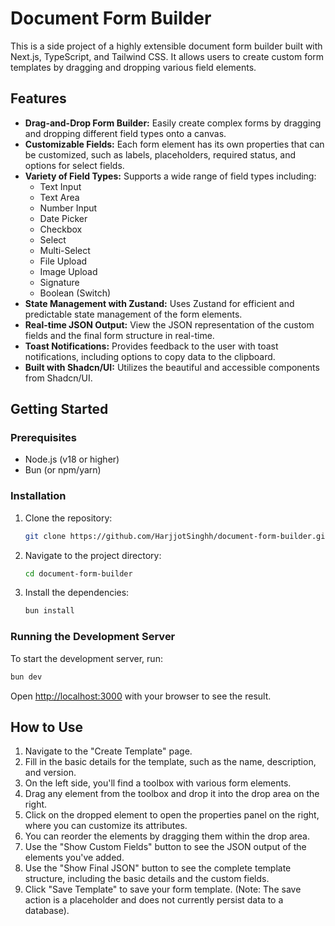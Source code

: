 # Document Form Builder

This is a side project of a highly extensible document form builder built with Next.js, TypeScript, and Tailwind CSS. It allows users to create custom form templates by dragging and dropping various field elements.

## Features

- **Drag-and-Drop Form Builder:** Easily create complex forms by dragging and dropping different field types onto a canvas.
- **Customizable Fields:** Each form element has its own properties that can be customized, such as labels, placeholders, required status, and options for select fields.
- **Variety of Field Types:** Supports a wide range of field types including:
  - Text Input
  - Text Area
  - Number Input
  - Date Picker
  - Checkbox
  - Select
  - Multi-Select
  - File Upload
  - Image Upload
  - Signature
  - Boolean (Switch)
- **State Management with Zustand:** Uses Zustand for efficient and predictable state management of the form elements.
- **Real-time JSON Output:** View the JSON representation of the custom fields and the final form structure in real-time.
- **Toast Notifications:** Provides feedback to the user with toast notifications, including options to copy data to the clipboard.
- **Built with Shadcn/UI:** Utilizes the beautiful and accessible components from Shadcn/UI.

## Getting Started

### Prerequisites

- Node.js (v18 or higher)
- Bun (or npm/yarn)

### Installation

1. Clone the repository:
   ```bash
   git clone https://github.com/HarjjotSinghh/document-form-builder.git
   ```
2. Navigate to the project directory:
   ```bash
   cd document-form-builder
   ```
3. Install the dependencies:
   ```bash
   bun install
   ```

### Running the Development Server

To start the development server, run:

```bash
bun dev
```

Open [http://localhost:3000](http://localhost:3000) with your browser to see the result.

## How to Use

1.  Navigate to the "Create Template" page.
2.  Fill in the basic details for the template, such as the name, description, and version.
3.  On the left side, you'll find a toolbox with various form elements.
4.  Drag any element from the toolbox and drop it into the drop area on the right.
5.  Click on the dropped element to open the properties panel on the right, where you can customize its attributes.
6.  You can reorder the elements by dragging them within the drop area.
7.  Use the "Show Custom Fields" button to see the JSON output of the elements you've added.
8.  Use the "Show Final JSON" button to see the complete template structure, including the basic details and the custom fields.
9.  Click "Save Template" to save your form template. (Note: The save action is a placeholder and does not currently persist data to a database).
